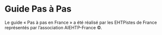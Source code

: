# Guide Pas à Pas

Le guide « Pas à pas en France » a été réalisé par les EHTPistes de France représentés par l’association AIEHTP-France ©.
